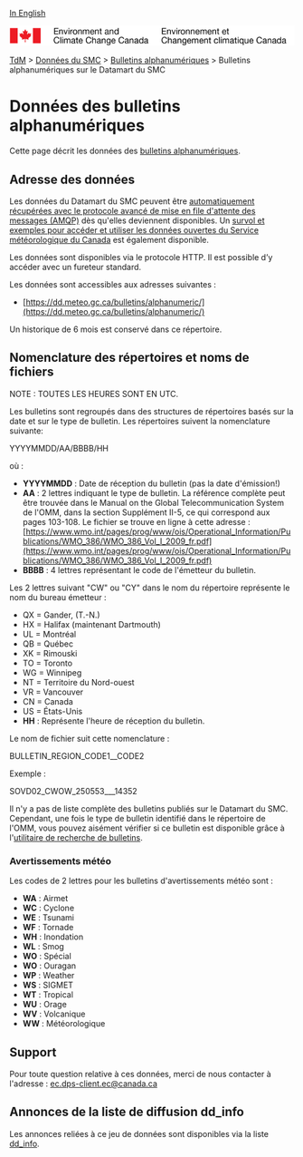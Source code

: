 [In English](readme_bulletins-datamart_en.md)

![ECCC logo](../../img_eccc-logo.png)

[TdM](../../readme_fr.md) > [Données du SMC](../readme_fr.md) > [Bulletins alphanumériques](readme_bulletins_fr.md) > Bulletins alphanumériques sur le Datamart du SMC

# Données des bulletins alphanumériques

Cette page décrit les données des [bulletins alphanumériques](readme_bulletins_fr.md).

## Adresse des données 

Les données du Datamart du SMC peuvent être [automatiquement récupérées avec le protocole avancé de mise en file d'attente des messages (AMQP)](../../msc-datamart/amqp_fr.md) dès qu'elles deviennent disponibles. Un [survol et exemples pour accéder et utiliser les données ouvertes du Service météorologique du Canada](../../usage/readme_fr.md) est également disponible.

Les données sont disponibles via le protocole HTTP. Il est possible d’y accéder avec un fureteur standard. 

Les données sont accessibles aux adresses suivantes :

* [https://dd.meteo.gc.ca/bulletins/alphanumeric/](https://dd.meteo.gc.ca/bulletins/alphanumeric/)

Un historique de 6 mois est conservé dans ce répertoire.

## Nomenclature des répertoires et noms de fichiers

NOTE : TOUTES LES HEURES SONT EN UTC.

Les bulletins sont regroupés dans des structures de répertoires basés sur la date et sur le type de bulletin.
Les répertoires suivent la nomenclature suivante:

YYYYMMDD/AA/BBBB/HH

où :

* __YYYYMMDD__ : Date de réception du bulletin (pas la date d'émission!)
* __AA__ : 2 lettres indiquant le type de bulletin. La référence complète peut être trouvée dans le Manual on the Global Telecommunication System de l'OMM, dans la section Supplément II-5, ce qui correspond aux pages 103-108. Le fichier se trouve en ligne à cette adresse : [https://www.wmo.int/pages/prog/www/ois/Operational_Information/Publications/WMO_386/WMO_386_Vol_I_2009_fr.pdf](https://www.wmo.int/pages/prog/www/ois/Operational_Information/Publications/WMO_386/WMO_386_Vol_I_2009_fr.pdf)
* __BBBB__ : 4 lettres représentant le code de l'émetteur du bulletin.

Les 2 lettres suivant "CW" ou "CY" dans le nom du répertoire représente le nom du bureau émetteur :

   * QX = Gander, (T.-N.) 
   * HX = Halifax (maintenant Dartmouth)  
   * UL = Montréal  
   * QB = Québec 
   * XK = Rimouski  
   * TO = Toronto  
   * WG = Winnipeg  
   * NT = Territoire du Nord-ouest  
   * VR = Vancouver  
   * CN = Canada  
   * US = États-Unis 
* __HH__ : Représente l'heure de réception du bulletin.

Le nom de fichier suit cette nomenclature :

BULLETIN_REGION_CODE1__CODE2

Exemple :

SOVD02_CWOW_250553___14352

Il n'y a pas de liste complète des bulletins publiés sur le Datamart du SMC. Cependant, une fois le type de bulletin identifié dans le répertoire de l'OMM, vous pouvez aisément vérifier si ce bulletin est disponible grâce à l'[utilitaire de recherche de bulletins](https://collaboration.cmc.ec.gc.ca/cmc/cmos/public_doc/msc-data/bulletins/CMC_Bulletin_Search_Help_fr.pdf).

### Avertissements météo

Les codes de 2 lettres pour les bulletins d'avertissements météo sont :

* __WA__ : Airmet
* __WC__ : Cyclone
* __WE__ : Tsunami
* __WF__ : Tornade
* __WH__ : Inondation
* __WL__ : Smog
* __WO__ : Spécial
* __WO__ : Ouragan
* __WP__ : Weather
* __WS__ : SIGMET
* __WT__ : Tropical
* __WU__ : Orage
* __WV__ : Volcanique
* __WW__ : Météorologique

## Support

Pour toute question relative à ces données, merci de nous contacter à l'adresse : [ec.dps-client.ec@canada.ca](mailto:ec.dps-client.ec@canada.ca)

## Annonces de la liste de diffusion dd_info 

Les annonces reliées à ce jeu de données sont disponibles via la liste [dd_info](https://lists.ec.gc.ca/cgi-bin/mailman/listinfo/dd_info).




























